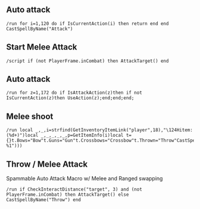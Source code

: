 ## Auto attack
```
/run for i=1,120 do if IsCurrentAction(i) then return end end CastSpellByName("Attack")
```


## Start Melee Attack
```
/script if (not PlayerFrame.inCombat) then AttackTarget() end
```
 

## Auto attack
```
/run for z=1,172 do if IsAttackAction(z)then if not IsCurrentAction(z)then UseAction(z);end;end;end;
```
 

## Melee shoot
```
/run local _,_,i=strfind(GetInventoryItemLink("player",18),"\124Hitem:(%d+)")local _,_,_,_,_,p=GetItemInfo(i)local t={}t.Bows="Bow"t.Guns="Gun"t.Crossbows="Crossbow"t.Thrown="Throw"CastSpellByName((string.gsub(t[p],"^([^T])","Shoot %1")))
```


## Throw / Melee Attack
Spammable Auto Attack Macro w/ Melee and Ranged swapping
```
/run if CheckInteractDistance("target", 3) and (not PlayerFrame.inCombat) then AttackTarget() else CastSpellByName("Throw") end
```